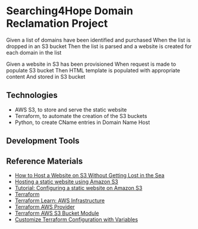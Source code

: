 # Searching4Hope Domain Reclamation Project

Given a list of domains have been identified and purchased
When the list is dropped in an S3 bucket
Then the list is parsed and a website is created for each domain in the list

Given a website in S3 has been provisioned
When request is made to populate S3 bucket
Then HTML template is populated with appropriate content
And stored in S3 bucket

## Technologies

- AWS S3, to store and serve the static website
- Terraform, to automate the creation of the S3 buckets
- Python, to create CName entries in Domain Name Host


## Development Tools


## Reference Materials

- [How to Host a Website on S3 Without Getting Lost in the Sea](https://medium.com/@kyle.galbraith/how-to-host-a-website-on-s3-without-getting-lost-in-the-sea-e2b82aa6cd38)
- [Hosting a static website using Amazon S3](https://docs.aws.amazon.com/AmazonS3/latest/userguide/WebsiteHosting.html)
- [Tutorial: Configuring a static website on Amazon S3](https://docs.aws.amazon.com/AmazonS3/latest/userguide/HostingWebsiteOnS3Setup.html)
- [Terraform](https://www.terraform.io/)
- [Terraform Learn: AWS Infrastructure](https://learn.hashicorp.com/tutorials/terraform/aws-build)
- [Terraform AWS Provider](https://registry.terraform.io/providers/hashicorp/aws/latest/docs)
- [Terraform AWS S3 Bucket Module](https://registry.terraform.io/modules/terraform-aws-modules/s3-bucket/aws/latest)
- [Customize Terraform Configuration with Variables](https://learn.hashicorp.com/tutorials/terraform/variables?in=terraform/configuration-language&utm_source=WEBSITE&utm_medium=WEB_IO&utm_offer=ARTICLE_PAGE&utm_content=DOCS)


